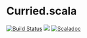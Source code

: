 # Curried.scala

[![Build Status](https://travis-ci.org/Atry/Curried.scala.svg?branch=master)](https://travis-ci.org/Atry/Curried.scala)
<a href="https://search.maven.org/search?q=g:com.yang-bo%20a:curried_*"><img src="https://img.shields.io/maven-central/v/com.yang-bo/curried_2.13.svg?label=libraryDependencies+%2B=+%22com.yang-bo%22+%25%25+%22curried%22+%25"/></a>
[![Scaladoc](https://javadoc.io/badge/com.yang-bo/curried_2.13.svg?label=Scaladoc)](https://javadoc.io/page/com.yang-bo/curried_2.13/latest/scala/Curried.html)

